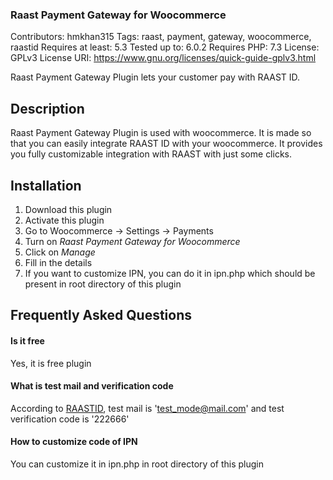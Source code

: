 ### Raast Payment Gateway for Woocommerce ###
Contributors: hmkhan315
Tags: raast, payment, gateway, woocommerce, raastid
Requires at least: 5.3
Tested up to: 6.0.2
Requires PHP: 7.3
License: GPLv3
License URI: https://www.gnu.org/licenses/quick-guide-gplv3.html

Raast Payment Gateway Plugin lets your customer pay with RAAST ID.

## Description ##
Raast Payment Gateway Plugin is used with woocommerce. It is made so that you can easily integrate RAAST ID with your woocommerce. It provides you fully customizable integration with RAAST with just some clicks. 

## Installation ##
1. Download this plugin
2. Activate this plugin
3. Go to Woocommerce -> Settings -> Payments
4. Turn on *Raast Payment Gateway for Woocommerce*
5. Click on *Manage*
6. Fill in the details
7. If you want to customize IPN, you can do it in ipn.php which should be present in root directory of this plugin

## Frequently Asked Questions ##
#### Is it free ####
Yes, it is free plugin
#### What is test mail and verification code ####
According to [RAASTID](https://www.raastid.com/api-documentation), test mail is \'test_mode@mail.com\' and test verification code is \'222666\'
#### How to customize code of IPN ####
You can customize it in ipn.php in root directory of this plugin
